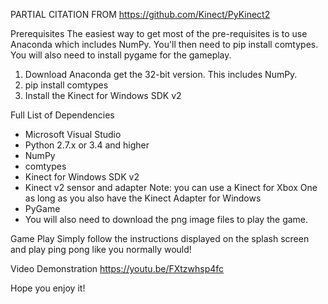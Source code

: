 PARTIAL CITATION FROM https://github.com/Kinect/PyKinect2

Prerequisites
The easiest way to get most of the pre-requisites is to use Anaconda which includes NumPy. 
You'll then need to pip install comtypes. You will also need to install pygame for the gameplay.

1. Download Anaconda get the 32-bit version. This includes NumPy.
2. pip install comtypes
3. Install the Kinect for Windows SDK v2

Full List of Dependencies
* Microsoft Visual Studio
* Python 2.7.x or 3.4 and higher
* NumPy
* comtypes
* Kinect for Windows SDK v2
* Kinect v2 sensor and adapter Note: you can use a Kinect for Xbox One as long as you also have the Kinect Adapter for Windows
* PyGame 
* You will also need to download the png image files to play the game.


Game Play
Simply follow the instructions displayed on the splash screen and play ping pong like you normally would!

Video Demonstration
https://youtu.be/FXtzwhsp4fc

Hope you enjoy it!


